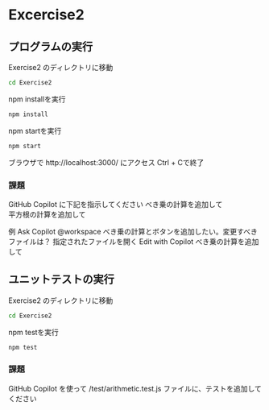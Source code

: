 # Excercise2
## プログラムの実行
Exercise2 のディレクトリに移動
```bash
cd Exercise2
```
npm installを実行
```bash
npm install
```
npm startを実行
```bash
npm start
```
ブラウザで http://localhost:3000/ にアクセス
Ctrl + Cで終了

### 課題
GitHub Copilot に下記を指示してください
べき乗の計算を追加して  
平方根の計算を追加して  

例
Ask Copilot @workspace べき乗の計算とボタンを追加したい。変更すべきファイルは？
指定されたファイルを開く
Edit with Copilot べき乗の計算を追加して

## ユニットテストの実行
Exercise2 のディレクトリに移動
```bash
cd Exercise2
```
npm testを実行
```bash
npm test
```

### 課題
GitHub Copilot を使って /test/arithmetic.test.js ファイルに、テストを追加してください
